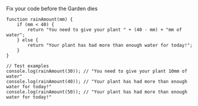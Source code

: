 Fix your code before the Garden dies

    function rainAmount(mm) {
        if (mm < 40) {
            return "You need to give your plant " + (40 - mm) + "mm of water";
        } else {
            return "Your plant has had more than enough water for today!";
        }
    }
    
    // Test examples
    console.log(rainAmount(30)); // "You need to give your plant 10mm of water"
    console.log(rainAmount(40)); // "Your plant has had more than enough water for today!"
    console.log(rainAmount(50)); // "Your plant has had more than enough water for today!"
